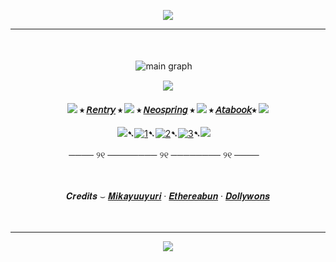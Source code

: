 <div align="center">

![](https://64.media.tumblr.com/dc35b5616d255b1b85b7045aff6ed749/185e017d4818800f-ae/s2048x3072/bc82c0403c92c7767286cdeb47460e99884450ad.pnj)

---

ㅤ ㅤ

![main graph](https://64.media.tumblr.com/46dcf0bb653ed27950fafd84694b7ab2/eeb9e9c36db9027c-78/s400x600/0e27734c38fcd848307edde2713d17a7ba7ea89c.pnj)ㅤ

![](https://64.media.tumblr.com/5d403951ae68f8a3b09c7485ba5ae6af/185e017d4818800f-48/s400x600/c2e52d588e458e69ce2b8a0fc17a786662369e22.gifv)

#### ![](https://64.media.tumblr.com/42228e7feab17886231976b712ea0e5f/74272c43246f21fc-70/s75x75_c1/c4a821f3d90088d618870d3f8deac09c24e2d151.gifv) ⭑ [𝘙𝘦𝘯𝘵𝘳𝘺](https://rentry.co/FurinaTheFountain) ⭑  ![](https://64.media.tumblr.com/fc4a4f5f4103264d3d722d15167e6683/74272c43246f21fc-ff/s75x75_c1/0d68fa607f7a356e46401291093e2a1ddea7653b.gifv) ⭑ [𝘕𝘦𝘰𝘴𝘱𝘳𝘪𝘯𝘨](https://neospring.org/@furinathefountain) ⭑  ![](https://64.media.tumblr.com/42228e7feab17886231976b712ea0e5f/74272c43246f21fc-70/s75x75_c1/c4a821f3d90088d618870d3f8deac09c24e2d151.gifv) ⭑ [𝘈𝘵𝘢𝘣𝘰𝘰𝘬](https://furinathefountain.atabook.org/)⭑ ![](https://64.media.tumblr.com/fc4a4f5f4103264d3d722d15167e6683/74272c43246f21fc-ff/s75x75_c1/0d68fa607f7a356e46401291093e2a1ddea7653b.gifv)


![](https://64.media.tumblr.com/e2b8bc8a62c269ebff9fca05a07011ae/74272c43246f21fc-f3/s75x75_c1/027b73e41612bc41a619c72434627a0989992d23.gifv)➷[![1](https://64.media.tumblr.com/63da2be9792f54be1a7cc71e47818bd0/828870b2d99689c2-b1/s75x75_c1/72514a3f363f3701c3bb830c89ce5d3a555aa3cf.pnj)](https://rentry.co/linkrose)➷[![2](https://64.media.tumblr.com/e15cdc53fe9810a04873f876f09a57e9/828870b2d99689c2-db/s75x75_c1/703fb8a8389c30b88b84ce08b67049e8891c9c70.pnj)](https://rentry.co/Rose1kins)➷[![3](https://64.media.tumblr.com/022a22573d89c8013404b4fcb91ab53f/828870b2d99689c2-53/s75x75_c1/dfaa245137fc6a286a52aad01fdd3d65574bdda9.pnj)](https://rentry.co/byiInts)➷![](https://64.media.tumblr.com/295e927936553ed05cb05583fe56f0be/74272c43246f21fc-18/s75x75_c1/4102d8c1fb4c491e40a6c163fd11971ee402a9ab.gifv)ㅤ



──── ୨୧ ──────── ୨୧ ──────── ୨୧ ────ㅤ

ㅤ

𝑪𝒓𝒆𝒅𝒊𝒕𝒔 ⌣ [𝑴𝒊𝒌𝒂𝒚𝒖𝒖𝒚𝒖𝒓𝒊](https://www.tumblr.com/mikayuuyuri/762698162331910144/%F0%93%89%B8-%E3%85%A4-%E3%85%A4-%E0%AD%A8-%F0%93%8F%B5-%F0%93%8E%A2%F0%93%8E%9F?source=share) ‧ [𝑬𝒕𝒉𝒆𝒓𝒆𝒂𝒃𝒖𝒏](https://www.tumblr.com/ethereabun/777909035843371008/a?source=share) ‧ [𝑫𝒐𝒍𝒍𝒚𝒘𝒐𝒏𝒔](https://www.tumblr.com/dollywons/768266366580097024/free-to-use-credit-would-be-nice-of-course?source=share)

ㅤ

---

![](https://64.media.tumblr.com/dc35b5616d255b1b85b7045aff6ed749/185e017d4818800f-ae/s2048x3072/bc82c0403c92c7767286cdeb47460e99884450ad.pnj)

